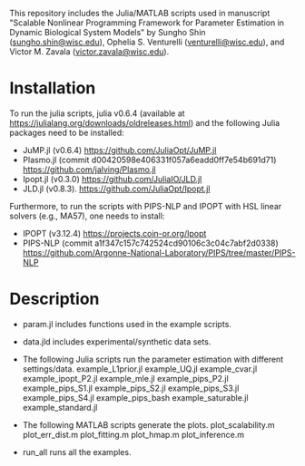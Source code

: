 This repository includes the Julia/MATLAB scripts used in manuscript "Scalable Nonlinear Programming Framework for Parameter Estimation in Dynamic Biological System Models" by Sungho Shin (sungho.shin@wisc.edu), Ophelia S. Venturelli (venturelli@wisc.edu), and Victor M. Zavala (victor.zavala@wisc.edu).

# Installation

To run the julia scripts, julia v0.6.4 (available at https://julialang.org/downloads/oldreleases.html) and the following Julia packages need to be installed:

- JuMP.jl (v0.6.4) https://github.com/JuliaOpt/JuMP.jl
- Plasmo.jl (commit d00420598e406331f057a6eadd0ff7e54b691d71) https://github.com/jalving/Plasmo.jl
- Ipopt.jl (v0.3.0) https://github.com/JuliaIO/JLD.jl
- JLD.jl (v0.8.3). https://github.com/JuliaOpt/Ipopt.jl

Furthermore, to run the scripts with PIPS-NLP and IPOPT with HSL linear solvers (e.g., MA57), one needs to install:

- IPOPT (v3.12.4) https://projects.coin-or.org/Ipopt
- PIPS-NLP (commit a1f347c157c742524cd90106c3c04c7abf2d0338) https://github.com/Argonne-National-Laboratory/PIPS/tree/master/PIPS-NLP

# Description
- param.jl includes functions used in the example scripts.

- data.jld includes experimental/synthetic data sets.

- The following Julia scripts run the parameter estimation with different settings/data.
example_L1prior.jl
example_UQ.jl
example_cvar.jl
example_ipopt_P2.jl
example_mle.jl
example_pips_P2.jl
example_pips_S1.jl
example_pips_S2.jl
example_pips_S3.jl
example_pips_S4.jl
example_pips_bash
example_saturable.jl
example_standard.jl

- The following MATLAB scripts generate the plots.
plot_scalability.m
plot_err_dist.m
plot_fitting.m
plot_hmap.m
plot_inference.m

- run_all runs all the examples.
